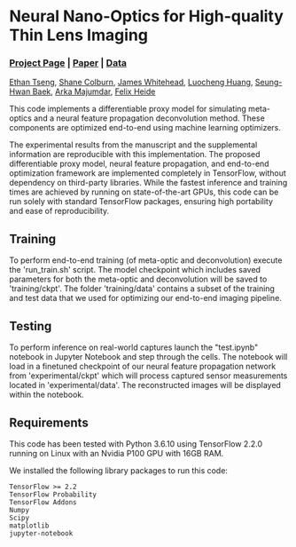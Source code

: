# Neural Nano-Optics for High-quality Thin Lens Imaging
### [Project Page]() | [Paper]() | [Data](https://drive.google.com/drive/folders/1fsAvN9MPtN5jJPeIFjWuLUY9Hp8NNkar?usp=sharing)

[Ethan Tseng](https://ethan-tseng.github.io), [Shane Colburn](https://scholar.google.com/citations?user=WLnx6NkAAAAJ&hl=en), [James Whitehead](https://scholar.google.com/citations?user=Hpcg0h4AAAAJ&hl=en), [Luocheng Huang](https://scholar.google.com/citations?user=x9UDJHgAAAAJ&hl=en), [Seung-Hwan Baek](https://sites.google.com/view/shbaek/), [Arka Majumdar](https://scholar.google.com/citations?user=DpIGlW4AAAAJ&hl=en), [Felix Heide](https://www.cs.princeton.edu/~fheide/)

This code implements a differentiable proxy model for simulating meta-optics and a neural feature propagation deconvolution method. These components are optimized end-to-end using machine learning optimizers.

The experimental results from the manuscript and the supplemental information are reproducible with this implementation. The proposed differentiable proxy model, neural feature propagation, and end-to-end optimization framework are implemented completely in TensorFlow, without dependency on third-party libraries. While the fastest inference and training times are achieved by running on state-of-the-art GPUs, this code can be run solely with standard TensorFlow packages, ensuring high portability and ease of reproducibility.


## Training
To perform end-to-end training (of meta-optic and deconvolution) execute the 'run_train.sh' script. The model checkpoint which includes saved parameters for both the meta-optic and deconvolution will be saved to 'training/ckpt'. The folder 'training/data' contains a subset of the training and test data that we used for optimizing our end-to-end imaging pipeline.


## Testing
To perform inference on real-world captures launch the "test.ipynb" notebook in Jupyter Notebook and step through the cells. The notebook will load in a finetuned checkpoint of our neural feature propagation network from 'experimental/ckpt' which will process captured sensor measurements located in 'experimental/data'. The reconstructed images will be displayed within the notebook.


## Requirements
This code has been tested with Python 3.6.10 using TensorFlow 2.2.0 running on Linux with an Nvidia P100 GPU with 16GB RAM.

We installed the following library packages to run this code:
```
TensorFlow >= 2.2
TensorFlow Probability
TensorFlow Addons
Numpy
Scipy
matplotlib
jupyter-notebook
```
